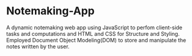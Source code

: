 # Notemaking-App
A dynamic notemaking web app using JavaScript to perfom client-side tasks and computations and HTML and CSS for Structure and Styling. Employed Document Object Modeling(DOM) to store and manipulate the notes written by the user.
